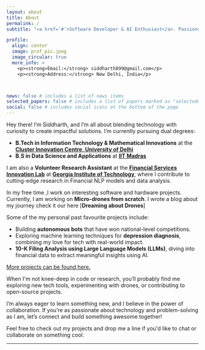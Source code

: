 ```yaml
---
layout: about
title: About
permalink: /
subtitle: "<a href='#'>Software Developer & AI Enthusiast</a>. Passionate about ML, IoT, and Embedded Systems."

profile:
  align: center
  image: prof_pic.jpeg
  image_circular: true
  more_info: >
    <p><strong>Email:</strong> siddharth899@gmail.com</p>
    <p><strong>Address:</strong> New Delhi, India</p>



news: false # includes a list of news items
selected_papers: false # includes a list of papers marked as "selected={true}"
social: false # includes social icons at the bottom of the page
---
```


<!-- Write your biography here. Tell the world about yourself. Link to your favorite [subreddit](http://reddit.com). You can put a picture in, too. The code is already in, just name your picture `prof_pic.jpg` and put it in the `img/` folder.

Put your address / P.O. box / other info right below your picture. You can also disable any of these elements by editing `profile` property of the YAML header of your `_pages/about.md`. Edit `_bibliography/papers.bib` and Jekyll will render your [publications page](/al-folio/publications/) automatically. -->


Hey there! I’m Siddharth, and I’m all about blending technology with curiosity to create impactful solutions. I’m currently pursuing dual degrees:

- **B.Tech in Information Technology & Mathematical Innovations** at the **[Cluster Innovation Centre, University of Delhi](https://cic.du.ac.in//)**
- **B.S in Data Science and Applications** at **[IIT Madras](https://onlinedegree.iitm.ac.in/)**


I am also a **Volunteer Research Assistant** at the **[Financial Services Innovation Lab](https://fintech.gatech.edu/)** at **[Georgia Institute of Technology](https://www.gatech.edu/)**, where I contribute to cutting-edge research in Financial NLP models and data analysis.

In my free time ,I work on interesting software and hardware projects. Currently, I am working on **Micro-drones from scratch**. I wrote a blog about my journey
check it our here [**Dreaming about Drones**]

Some of the my personal past favourite projects include:

- Building **autonomous bots** that have won national-level competitions.
- Exploring machine learning techniques for **depression diagnosis**, combining my love for tech with real-world impact.
- **10-K Filing Analysis using Large Language Models (LLMs)**, diving into financial data to extract meaningful insights using AI.

[More projects can be found here.](/projects/) <!-- Replace '/projects/' with the actual link to your projects page -->

When I'm not knee-deep in code or research, you’ll probably find me exploring new tech tools, experimenting with drones, or contributing to open-source projects.

I’m always eager to learn something new, and I believe in the power of collaboration. If you’re as passionate about technology and problem-solving as I am, let’s connect and build something awesome together!

Feel free to check out my projects and drop me a line if you'd like to chat or collaborate on something cool.

---






<!-- Link to your social media connections, too. This theme is set up to use [Font Awesome icons](https://fontawesome.com/) and [Academicons](https://jpswalsh.github.io/academicons/), like the ones below. Add your Facebook, Twitter, LinkedIn, Google Scholar, or just disable all of them. -->
